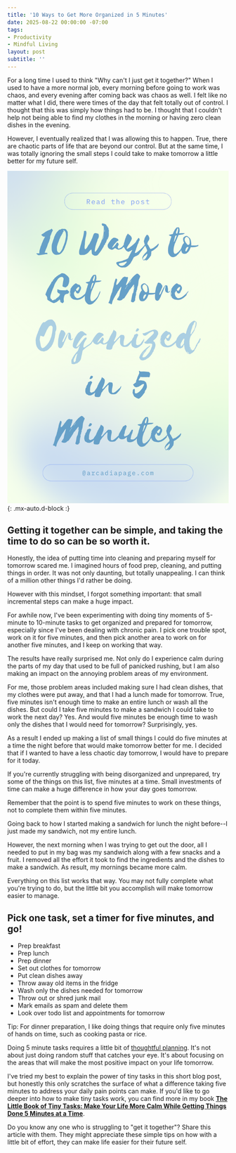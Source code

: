 ```yaml
---
title: '10 Ways to Get More Organized in 5 Minutes'
date: 2025-08-22 00:00:00 -07:00
tags:
- Productivity
- Mindful Living 
layout: post
subtitle: ''
---
```


For a long time I used to think  "Why can't I just get it together?" When I used to have a more normal job, every morning before going to work was chaos, and every evening after coming back was chaos as well. I felt like no matter what I did, there were times of the day that felt totally out of control. I thought that this was simply how things had to be. I thought that I couldn't help not being able to find my clothes in the morning or having zero clean dishes in the evening. 

However, I eventually realized that I was allowing this to happen. True, there are chaotic parts of life that are beyond our control. But at the same time, I was totally ignoring the small steps I could take to make tomorrow a little better for my future self. 

![](/uploads/10-Ways-to-Get-More-Organized-in-Five-Minutes.png){: .mx-auto.d-block :}

## Getting it together can be simple, and taking the time to do so can be so worth it. 

Honestly, the idea of putting time into cleaning and preparing myself for tomorrow scared me. I imagined hours of food prep, cleaning, and putting things in order. It was not only daunting, but totally unappealing. I can think of a million other things I'd rather be doing.

However with this mindset, I forgot something important: that small incremental steps can make a huge impact. 

For awhile now, I've been experimenting with doing tiny moments of 5-minute to 10-minute tasks to get organized and prepared for tomorrow, especially since I've been dealing with chronic pain.  I pick one trouble spot, work on it for five minutes, and then pick another area to work on for another five minutes, and I keep on working that way. 

The results have really surprised me. Not only do I experience calm during the parts of my day that used to be full of panicked rushing, but I am also making an impact on the annoying problem areas of my environment. 

For me, those problem areas included making sure I had clean dishes, that my clothes were put away, and that I had a lunch made for tomorrow.  True, five minutes isn't enough time to make an entire lunch or wash all the dishes. But could I take five minutes to make a sandwich I could take to work the next day? Yes. And would five minutes be enough time to wash only the dishes that I would need for tomorrow? Surprisingly, yes. 

As a result I ended up making a list of small things I could do five minutes at a time the night before that would make tomorrow better for me. I decided that if I wanted to have a less chaotic day tomorrow, I would have to prepare for it today.

If you're currently struggling with being disorganized and unprepared, try some of the things on this list, five minutes at a time. Small investments of time can make a huge difference in how your day goes tomorrow.

Remember that the point is to spend five minutes to work on these things, not to complete them within five minutes.  

Going back to how I started making a sandwich for lunch the night before--I just made my sandwich, not my entire lunch. 

However, the next morning when I was trying to get out the door, all I needed to put in my bag was my sandwich along with a few snacks and a fruit. I removed all the effort it took to find the ingredients and the dishes to make a sandwich. As result, my mornings became more calm. 

Everything on this list works that way. You may not fully complete what you're trying to do, but the little bit you accomplish will make tomorrow easier to manage.


## Pick one task, set a timer for five minutes, and go!

- Prep breakfast
- Prep lunch
- Prep dinner
- Set out clothes for tomorrow
- Put clean dishes away
- Throw away old items in the fridge
- Wash only the dishes needed for tomorrow
- Throw out or shred junk mail
- Mark emails as spam and delete them
- Look over todo list and appointments for tomorrow

Tip: For dinner preparation, I like doing things that require only five minutes of hands on time, such as cooking pasta or rice. 

Doing 5 minute tasks requires a little bit of [thoughtful planning](https://payhip.com/b/YSucT). It's not about just doing random stuff that catches your eye. It's about focusing on the areas that will make the most positive impact on your life tomorrow.  

I've tried my best to explain the power of tiny tasks in this short blog post, but honestly this only scratches the surface of what a difference taking five minutes to address your daily pain points can make. If you'd like to go deeper into how to make tiny tasks work, you can find more in my book [**The Little Book of Tiny Tasks: Make Your Life More Calm While Getting Things Done 5 Minutes at a Time**](https://payhip.com/b/e32lr).

Do you know any one who is struggling to "get it together"? Share this article with them. They might appreciate these simple tips on how with a little bit of effort, they can make life easier for their future self. 
